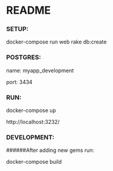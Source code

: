 # README

### **SETUP:**

docker-compose run web rake db:create

### **POSTGRES:**

name: myapp_development

port: 3434

### **RUN:**

docker-compose up

http://localhost:3232/

### **DEVELOPMENT:**

######After adding new gems run:

docker-compose build
